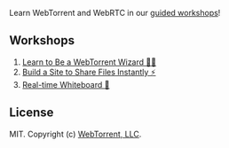 Learn WebTorrent and WebRTC in our [guided workshops](https://webtorrent.github.io/workshop/)!

## Workshops

1. [Learn to Be a WebTorrent Wizard 🧙‍♂️](1-wizard/00.md)
2. [Build a Site to Share Files Instantly ⚡️](2-instant/00.md)
3. [Real-time Whiteboard 🔮](3-whiteboard/00.md)

## License

MIT. Copyright (c) [WebTorrent, LLC](https://webtorrent.io).
